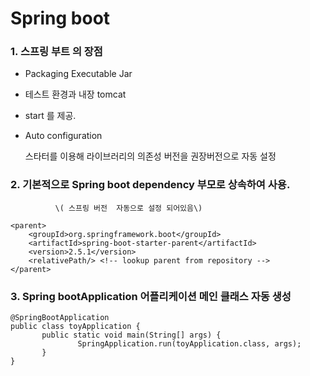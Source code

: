 # Spring boot

### 1. 스프링 부트 의 장점

* Packaging Executable Jar
* 테스트 환경과 내장 tomcat
* start 를 제공. 
* Auto configuration

  스타터를 이용해 라이브러리의 의존성 버전을 권장버전으로 자동 설정 

### 2. 기본적으로 Spring boot dependency 부모로 상속하여 사용.

              \( 스프링 버전  자동으로 설정 되어있음\)

```text
<parent>
    <groupId>org.springframework.boot</groupId>
    <artifactId>spring-boot-starter-parent</artifactId>
    <version>2.5.1</version>
    <relativePath/> <!-- lookup parent from repository -->
</parent>
```

### 3. Spring bootApplication 어플리케이션 메인 클래스 자동 생성



```text
@SpringBootApplication
public class toyApplication {
       public static void main(String[] args) {
               SpringApplication.run(toyApplication.class, args);
       }
}
```

